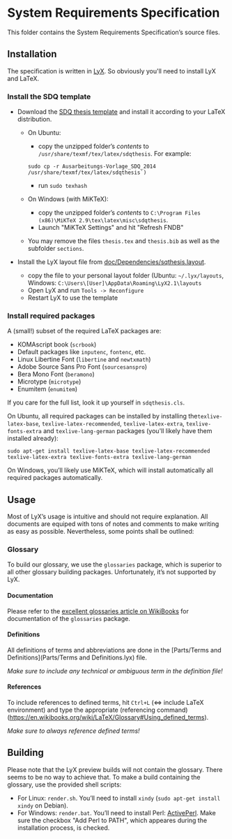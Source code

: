 # System Requirements Specification
This folder contains the System Requirements Specification’s source files.

## Installation
The specification is written in [LyX](http://www.lyx.org/). So obviously you'll need to install LyX and LaTeX.

### Install the SDQ template

  * Download the [SDQ thesis template](https://sdqweb.ipd.kit.edu/wiki/File:Ausarbeitungs-Vorlage_SDQ_2014.zip) and install it according to your LaTeX distribution.
    * On Ubuntu: 
      * copy the unzipped folder’s _contents_ to `/usr/share/texmf/tex/latex/sdqthesis`. For example: 
       ```
       sudo cp -r Ausarbeitungs-Vorlage_SDQ_2014 /usr/share/texmf/tex/latex/sdqthesis`)
       ```
      * run `sudo texhash`
      
    * On Windows (with MiKTeX):
      * copy the unzipped folder’s _contents_ to `C:\Program Files (x86)\MiKTeX 2.9\tex\latex\misc\sdqthesis`.
      * Launch "MiKTeX Settings" and hit "Refresh FNDB" 
      
    * You may remove the files `thesis.tex` and `thesis.bib` as well as the subfolder `sections`.
    
    
  * Install the LyX layout file from [doc/Dependencies/sqthesis.layout](../Dependencies/sdqthesis.layout).
      * copy the file to your personal layout folder (Ubuntu: `~/.lyx/layouts`, Windows: `C:\Users\[User]\AppData\Roaming\LyX2.1\layouts`
      * Open LyX and run `Tools -> Reconfigure`
      * Restart LyX to use the template
	  
	

### Install required packages
A (small!) subset of the required LaTeX packages are:

  * KOMAscript book (`scrbook`)
  * Default packages like `inputenc`, `fontenc`, etc.
  * Linux Libertine Font (`libertine` and `newtxmath`)
  * Adobe Source Sans Pro Font (`sourcesanspro`)
  * Bera Mono Font (`beramono`)
  * Microtype (`microtype`)
  * Enumitem (`enumitem`)
  
If you care for the full list, look it up yourself in `sdqthesis.cls`.
  
On Ubuntu, all required packages can be installed by installing the`texlive-latex-base`, `texlive-latex-recommended`, `texlive-latex-extra`, `texlive-fonts-extra` and `texlive-lang-german` packages (you'll likely have them installed already):
```
sudo apt-get install texlive-latex-base texlive-latex-recommended texlive-latex-extra texlive-fonts-extra texlive-lang-german
```

On Windows, you’ll likely use MiKTeX, which will install automatically all required packages automatically.

## Usage
Most of LyX’s usage is intuitive and should not require explanation. All documents are equiped with tons of notes and comments to make writing as easy as possible. Nevertheless, some points shall be outlined:

### Glossary
To build our glossary, we use the `glossaries` package, which is superior to all other glossary building packages. Unfortunately, it’s not supported by LyX.

#### Documentation 
Please refer to the [excellent glossaries article on WikiBooks](https://en.wikibooks.org/wiki/LaTeX/Glossary) for documentation of the `glossaries` package.

#### Definitions
All definitions of terms and abbreviations are done in the [Parts/Terms and Definitions](Parts/Terms and Definitions.lyx) file.

_Make sure to include any technical or ambiguous term in the definition file!_

#### References 
To include references to defined terms, hit `Ctrl+L` (<=> include LaTeX environment) and type the appropriate (referencing command)(https://en.wikibooks.org/wiki/LaTeX/Glossary#Using_defined_terms).

_Make sure to always reference defined terms!_

## Building
Please note that the LyX preview builds will not contain the glossary. There seems to be no way to achieve that. To make a build containing the glossary, use the provided shell scripts:
 * For Linux: `render.sh`. You’ll need to install `xindy` (`sudo apt-get install xindy` on Debian).
 * For Windows: `render.bat`. You’ll need to install Perl: [ActivePerl](http://www.activestate.com/activeperl/downloads). Make sure the checkbox "Add Perl to PATH", which appeares during the installation process, is checked.
